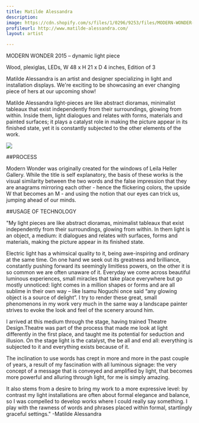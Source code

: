 ```yaml
---
title: Matilde Alessandra
description: 
image: https://cdn.shopify.com/s/files/1/0296/9253/files/MODERN-WONDER-MATILDE-ALESSANDRA.jpg?2068515833458866722
profileurl: http://www.matilde-alessandra.com/
layout: artist

---
```

MODERN WONDER 2015 – dynamic light piece

Wood, plexiglas, LEDs, W 48 x  H 21 x D 4 inches, Edition of 3

Matilde Alessandra is an artist and designer specializing in light and installation displays. We're exciting to be showcasing an ever changing piece of hers at our upcoming show!

Matilde Alessandra light-pieces are like abstract dioramas, minimalist tableaux that exist independently from their surroundings, glowing from within. Inside them, light dialogues and relates with forms, materials and painted surfaces; it plays a catalyst role in making the picture appear in its finished state, yet it is constantly subjected to the other elements of the work. 

![](https://cdn.shopify.com/s/files/1/0296/9253/files/MODERN-WONDER-MATILDE-ALESSANDRA-2.jpg?2068515833458866722)

##PROCESS

Modern Wonder was originally created for the windows of Leila Heller Gallery. While the title is self explanatory, the basis of these works is the visual similarity between the two words and the false impression that they are anagrams mirroring each other - hence the flickering colors, the upside W that becomes an M -  and using the notion that our eyes can trick us, jumping ahead of our minds. 

##USAGE OF TECHNOLOGY

"My light pieces are like abstract dioramas, minimalist tableaux that exist independently from their surroundings, glowing from within. In them light is an object, a medium: it dialogues and relates with surfaces, forms and materials, making the picture appear in its finished state.

Electric light has a whimsical quality to it, being awe-inspiring and ordinary at the same time. On one hand we seek out its greatness and brilliance, constantly pushing forward its seemingly limitless powers, on the other it is so common we are often unaware of it. Everyday we come across beautiful luminous experiences, small miracles that take place everywhere but go mostly unnoticed: light comes in a million shapes or forms and are all sublime in their own way – like Isamu Noguchi once said “any glowing object is a source of delight”. I try to render these great, small phenomenons in my work very much in the same way a landscape painter strives to evoke the look and feel of the scenery around him.

I arrived at this medium through the stage, having trained Theatre Design.Theatre was part of the process that made me look at light differently in the first place, and taught me its potential for seduction and illusion. On the stage light is the catalyst, the be all and end all: everything is subjected to it and everything exists because of it. 

The inclination to use words has crept in more and more in the past couple of years, a result of my fascination with all luminous signage: the very concept of a message that is conveyed and amplified by light, that becomes more powerful and alluring through light, for me is simply amazing.

It also stems from a desire to bring my work to a more expressive level: by contrast my light installations are often about formal elegance and balance, so I was compelled to develop works where I could really say something. I play with the rawness of words and phrases placed within formal, startlingly graceful settings." -Matilde Alessandra

